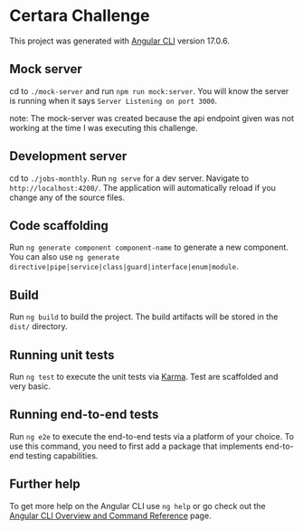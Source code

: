 # Certara Challenge

This project was generated with [Angular CLI](https://github.com/angular/angular-cli) version 17.0.6.

## Mock server

cd to `./mock-server` and run `npm run mock:server`. You will know the server is running when it says `Server Listening on port 3000`.

note: The mock-server was created because the api endpoint given was not working at the time I was executing this challenge.

## Development server

cd to `./jobs-monthly`. Run `ng serve` for a dev server. Navigate to `http://localhost:4200/`. The application will automatically reload if you change any of the source files.

## Code scaffolding

Run `ng generate component component-name` to generate a new component. You can also use `ng generate directive|pipe|service|class|guard|interface|enum|module`.

## Build

Run `ng build` to build the project. The build artifacts will be stored in the `dist/` directory.

## Running unit tests

Run `ng test` to execute the unit tests via [Karma](https://karma-runner.github.io). Test are scaffolded and very basic.

## Running end-to-end tests

Run `ng e2e` to execute the end-to-end tests via a platform of your choice. To use this command, you need to first add a package that implements end-to-end testing capabilities.

## Further help

To get more help on the Angular CLI use `ng help` or go check out the [Angular CLI Overview and Command Reference](https://angular.io/cli) page.
